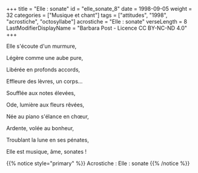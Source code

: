 +++
title = "Elle : sonate"
id = "elle_sonate_8"
date = 1998-09-05
weight = 32
categories = ["Musique et chant"]
tags = ["attitudes", "1998", "acrostiche", "octosyllabe"]
acrostiche = "Elle : sonate"
verseLength = 8
LastModifierDisplayName = "Barbara Post - Licence CC BY-NC-ND 4.0"
+++

Elle s'écoute d'un murmure,

Légère comme une aube pure,

Libérée en profonds accords,

Effleure des lèvres, un corps...

Soufflée aux notes élevées,

Ode, lumière aux fleurs rêvées,

Née au piano s'élance en chœur,

Ardente, volée au bonheur,

Troublant la lune en ses pénates,

Elle est musique, âme, sonates !

{{% notice style="primary" %}}
Acrostiche : Elle : sonate
{{% /notice %}}

